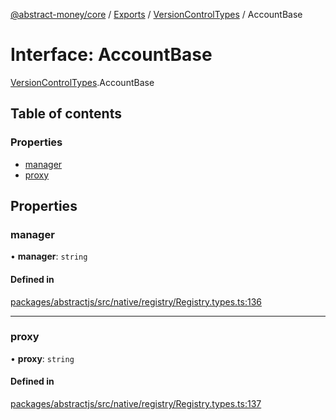 [@abstract-money/core](../README.md) / [Exports](../modules.md) / [VersionControlTypes](../modules/VersionControlTypes.md) / AccountBase

# Interface: AccountBase

[VersionControlTypes](../modules/VersionControlTypes.md).AccountBase

## Table of contents

### Properties

- [manager](VersionControlTypes.AccountBase.md#manager)
- [proxy](VersionControlTypes.AccountBase.md#proxy)

## Properties

### manager

• **manager**: `string`

#### Defined in

[packages/abstractjs/src/native/registry/Registry.types.ts:136](https://github.com/AbstractSDK/frontend/blob/07410073/packages/abstractjs/src/native/registry/Registry.types.ts#L136)

___

### proxy

• **proxy**: `string`

#### Defined in

[packages/abstractjs/src/native/registry/Registry.types.ts:137](https://github.com/AbstractSDK/frontend/blob/07410073/packages/abstractjs/src/native/registry/Registry.types.ts#L137)
